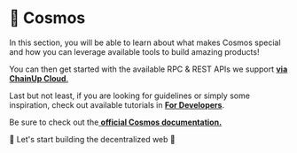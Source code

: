 # 🔑 Cosmos

In this section, you will be able to learn about what makes Cosmos special and how you can leverage available tools to build amazing products!

You can then get started with the available RPC & REST APIs we support [**via ChainUp Cloud**.](https://cloud.chainup.com)

Last but not least, if you are looking for guidelines or simply some inspiration, check out available tutorials in [**For Developers**](../../introduction/for-developers/use-blockchain-api.md).

Be sure to check out the[ **official Cosmos documentation.**](https://docs.cosmos.network/main/learn/advanced/grpc\_rest)

🚀 Let's start building the decentralized web 🚀
